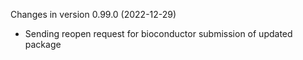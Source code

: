 Changes in version 0.99.0 (2022-12-29)
- Sending reopen request for bioconductor submission of updated package
